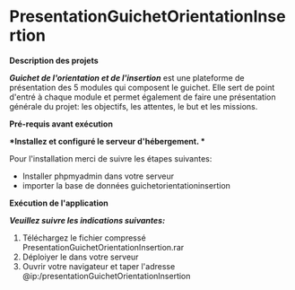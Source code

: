 # PresentationGuichetOrientationInsertion

__Description des projets__

__*Guichet de l'orientation et de l'insertion*__ est une plateforme de présentation des 5 modules qui composent le guichet. Elle sert de point d'entré à chaque module et permet également de faire une présentation générale du projet: les objectifs, les attentes, le but et les missions.

__Pré-requis avant exécution__

__*Installez et configuré le serveur d'hébergement. *__

Pour l'installation merci de suivre les étapes suivantes:
* Installer phpmyadmin dans votre serveur
* importer la base de données guichetorientationinsertion

__Exécution de l'application__

__*Veuillez suivre les indications suivantes:*__
1. Téléchargez le fichier compressé PresentationGuichetOrientationInsertion.rar
2. Déploiyer le dans votre serveur
3. Ouvrir votre navigateur et taper l'adresse @ip:/presentationGuichetOrientationInsertion



